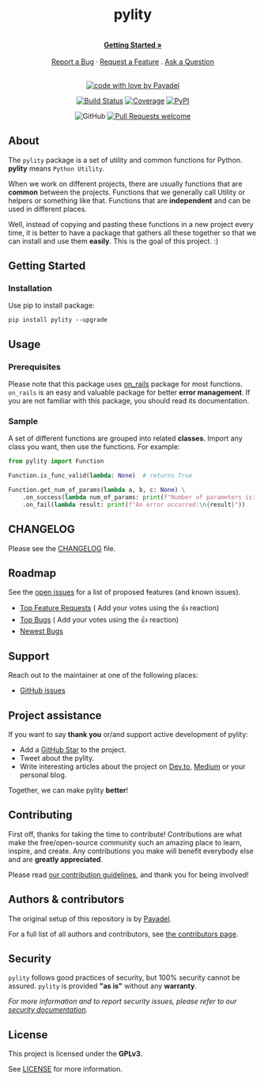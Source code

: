 <div align="center">
  <h1>pylity</h1>
  <br />
  <a href="#getting-started"><strong>Getting Started »</strong></a>
  <br />
  <br />
  <a href="https://github.com/Payadel/pylity/issues/new?assignees=&labels=bug&template=BUG_REPORT.md&title=bug%3A+">Report a Bug</a>
  ·
  <a href="https://github.com/Payadel/pylity/issues/new?assignees=&labels=enhancement&template=FEATURE_REQUEST.md&title=feat%3A+">Request a Feature</a>
  .
  <a href="https://github.com/Payadel/pylity/issues/new?assignees=&labels=question&template=SUPPORT_QUESTION.md&title=support%3A+">Ask a Question</a>
</div>

<div align="center">
<br />

[![code with love by Payadel](https://img.shields.io/badge/%3C%2F%3E%20with%20%E2%99%A5%20by-Payadel-ff1414.svg?style=flat-square)](https://github.com/Payadel)

[![Build Status](https://img.shields.io/github/actions/workflow/status/Payadel/pylity/build.yaml?branch=dev)](https://github.com/Payadel/pylity/actions/workflows/build.yaml?query=branch%3Adev)
[![Coverage](https://img.shields.io/badge/coverage-100%25-brightgreen.svg)](coverage.md)
[![PyPI](https://img.shields.io/pypi/v/on_rails.svg)](https://pypi.org/project/on_rails/)

![GitHub](https://img.shields.io/github/license/Payadel/pylity)
[![Pull Requests welcome](https://img.shields.io/badge/PRs-welcome-ff69b4.svg?style=flat-square)](https://github.com/Payadel/pylity/issues?q=is%3Aissue+is%3Aopen+label%3A%22help+wanted%22)

</div>


## About

The `pylity` package is a set of utility and common functions for Python.
**pylity** means `Python Utility`.

When we work on different projects, there are usually functions that are **common** between the projects. Functions that we generally call Utility or helpers or something like that. Functions that are **independent** and can be used in different places.

Well, instead of copying and pasting these functions in a new project every time, it is better to have a package that gathers all these together so that we can install and use them **easily**. This is the goal of this project. :)


## Getting Started

### Installation

Use pip to install package:

```shell
pip install pylity --upgrade
```

## Usage

### Prerequisites

Please note that this package uses [on_rails](https://github.com/payadel/on_rails) package for most functions. `on_rails` is an easy and valuable package for better **error management**. If you are not familiar with this package, you should read its documentation.

### Sample

A set of different functions are grouped into related **classes**.
Import any class you want, then use the functions.
For example:

```python
from pylity import Function

Function.is_func_valid(lambda: None)  # returns True

Function.get_num_of_params(lambda a, b, c: None) \
    .on_success(lambda num_of_params: print(f"Number of parameters is: {num_of_params}")) \
    .on_fail(lambda result: print(f"An error occurred:\n{result}"))
```

## CHANGELOG

Please see the [CHANGELOG](https://github.com/Payadel/pylity/blob/main/CHANGELOG.md) file.

## Roadmap

See the [open issues](https://github.com/Payadel/pylity/issues) for a list of proposed features (and known
issues).

- [Top Feature Requests](https://github.com/Payadel/pylity/issues?q=label%3Aenhancement+is%3Aopen+sort%3Areactions-%2B1-desc) (
  Add your votes using the 👍 reaction)
- [Top Bugs](https://github.com/Payadel/pylity/issues?q=is%3Aissue+is%3Aopen+label%3Abug+sort%3Areactions-%2B1-desc) (
  Add your votes using the 👍 reaction)
- [Newest Bugs](https://github.com/Payadel/pylity/issues?q=is%3Aopen+is%3Aissue+label%3Abug)

## Support

Reach out to the maintainer at one of the following places:

- [GitHub issues](https://github.com/Payadel/pylity/issues/new?assignees=&labels=question&template=SUPPORT_QUESTION.md&title=support%3A+)

## Project assistance

If you want to say **thank you** or/and support active development of pylity:

- Add a [GitHub Star](https://github.com/Payadel/pylity) to the project.
- Tweet about the pylity.
- Write interesting articles about the project on [Dev.to](https://dev.to/), [Medium](https://medium.com/) or your
  personal blog.

Together, we can make pylity **better**!

## Contributing

First off, thanks for taking the time to contribute! Contributions are what make the free/open-source community such an
amazing place to learn, inspire, and create. Any contributions you make will benefit everybody else and are **greatly
appreciated**.

Please read [our contribution guidelines](docs/CONTRIBUTING.md), and thank you for being involved!

## Authors & contributors

The original setup of this repository is by [Payadel](https://github.com/Payadel).

For a full list of all authors and contributors,
see [the contributors page](https://github.com/Payadel/pylity/contributors).

## Security

`pylity` follows good practices of security, but 100% security cannot be assured. `pylity` is provided **"as
is"** without any **warranty**.

_For more information and to report security issues, please refer to our [security documentation](docs/SECURITY.md)._

## License

This project is licensed under the **GPLv3**.

See [LICENSE](LICENSE) for more information.
